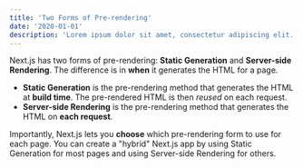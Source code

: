```yaml
---
title: 'Two Forms of Pre-rendering'
date: '2020-01-01'
description: 'Lorem ipsum dolor sit amet, consectetur adipiscing elit. Vivamus pretium ipsum nec elit blandit suscipit. Maecenas non leo sem. In hac habitasse platea dictumst. Etiam mollis placerat odio quis blandit. Fusce vitae vehicula leo, sit amet pulvinar leo. Ut in turpis porta, viverra arcu et, efficitur nisi. Cras quis sollicitudin elit.'
---
```


Next.js has two forms of pre-rendering: **Static Generation** and **Server-side Rendering**. The difference is in **when** it generates the HTML for a page.

- **Static Generation** is the pre-rendering method that generates the HTML at **build time**. The pre-rendered HTML is then _reused_ on each request.
- **Server-side Rendering** is the pre-rendering method that generates the HTML on **each request**.

Importantly, Next.js lets you **choose** which pre-rendering form to use for each page. You can create a "hybrid" Next.js app by using Static Generation for most pages and using Server-side Rendering for others.